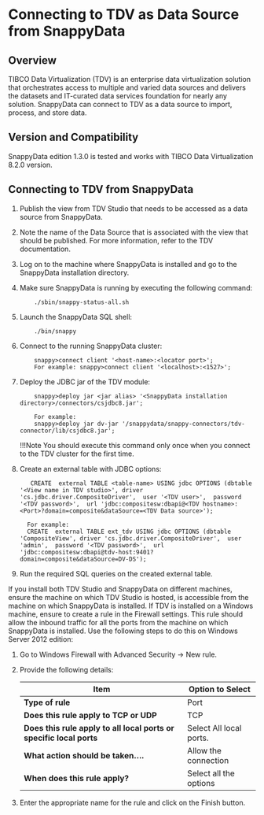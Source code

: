 # Connecting to TDV as Data Source from SnappyData

## Overview

TIBCO Data Virtualization (TDV) is an enterprise data virtualization solution that orchestrates access to multiple and varied data sources and delivers the datasets and IT-curated data services foundation for nearly any solution.
SnappyData can connect to TDV as a data source to import, process, and store data.

## Version and Compatibility

SnappyData edition 1.3.0 is tested and works with TIBCO Data Virtualization 8.2.0 version.

## Connecting to TDV from SnappyData

1.	Publish the view from TDV Studio that needs to be accessed as a data source from SnappyData. 
2.	Note the name of the Data Source that is associated with the view that should be published. For more information, refer to the TDV documentation.
3.	Log on to the machine where SnappyData is installed and go to the SnappyData installation directory.

4.	Make sure SnappyData is running by executing the following command:	

            ./sbin/snappy-status-all.sh

5.	Launch the SnappyData SQL shell:

			./bin/snappy

6.	Connect to the running SnappyData cluster:

			snappy>connect client '<host-name>:<locator port>';
			For example: snappy>connect client '<localhost>:<1527>';
7.	Deploy the JDBC jar of the TDV module:

			snappy>deploy jar <jar alias> '<SnappyData installation directory>/connectors/csjdbc8.jar';
            
            For example:
            snappy>deploy jar dv-jar '/snappydata/snappy-connectors/tdv-connector/lib/csjdbc8.jar';
	
    !!!Note
    	You should execute this command only once when you connect to the TDV cluster for the first time.

8.	Create an external table with JDBC options:

           CREATE  external TABLE <table-name> USING jdbc OPTIONS (dbtable '<View name in TDV studio>', driver 'cs.jdbc.driver.CompositeDriver',  user '<TDV user>',  password '<TDV password>',  url 'jdbc:compositesw:dbapi@<TDV hostname>:<Port>?domain=composite&dataSource=<TDV Data source>');

          For example:
          CREATE  external TABLE ext_tdv USING jdbc OPTIONS (dbtable 'CompositeView', driver 'cs.jdbc.driver.CompositeDriver',  user 'admin',  password '<TDV password>',  url 'jdbc:compositesw:dbapi@tdv-host:9401?domain=composite&dataSource=DV-DS');

9.	Run the required SQL queries on the created external table.


If you install both TDV Studio and SnappyData on different machines, ensure the machine on which TDV Studio is hosted, is accessible from the machine on which SnappyData is installed. If TDV is installed on a Windows machine, ensure to create a rule in the Firewall settings. This rule should allow the inbound traffic for all the ports from the machine on which SnappyData is installed. Use the following steps to do this on Windows Server 2012 edition:

1.	Go to Windows Firewall with Advanced Security -> New rule.
2.	Provide the following details:
	
    | Item | Option to Select |
	|--------|--------|
	|   **Type of rule**    |    Port   |
    |**Does this rule apply to TCP or UDP**|  TCP|
    |**Does this rule apply to all local ports or specific local ports**|  Select All local ports.|
    |**What action should be taken….**|Allow the connection|
    |**When does this rule apply?**| Select all the options|

3.	Enter the appropriate name for the rule and click on the Finish button.
